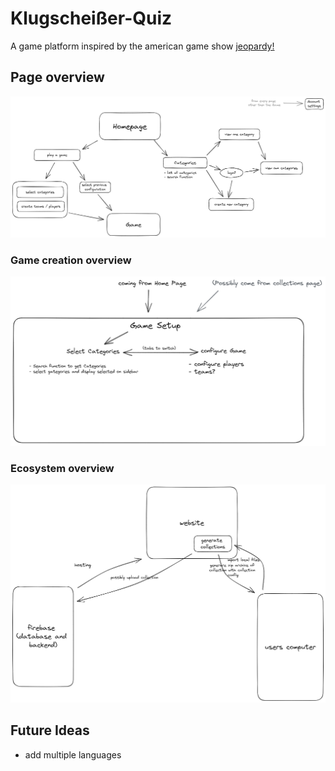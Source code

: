 # Klugscheißer-Quiz

A game platform inspired by the american game show [jeopardy!](https://www.jeopardy.com/)

## Page overview

![Diagram of the pages this website offeres](pageDiagram.excalidraw.png)

### Game creation overview

![Diagram of the game creation progress](gameDiagram.excalidraw.png)

### Ecosystem overview

![Diagram of the ecosystem (server and client)](ecosystem.excalidraw.png)

## Future Ideas

* add multiple languages
